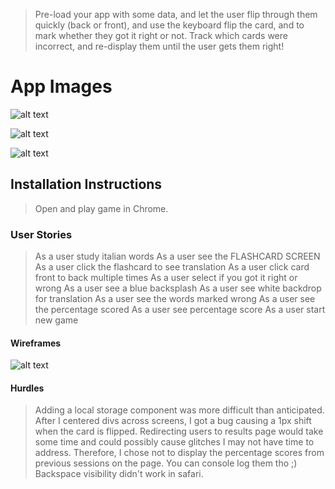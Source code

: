 >Pre-load your app with some data, and let the user flip through them quickly (back or front), and use the keyboard flip the card, and to mark whether they got it right or not. Track which cards were incorrect, and re-display them until the user gets them right!

# App Images 
![alt text](/Users/maria/seir/projects/Italian-Flashcards/images/frontside.png)

![alt text](/Users/maria/seir/projects/Italian-Flashcards/images/backside.png)

![alt text](/Users/maria/seir/projects/Italian-Flashcards/images/results.png)

## Installation Instructions
> Open and play game in Chrome.

### User Stories
>As a user study italian words
>As a user see the FLASHCARD SCREEN
>As a user click the flashcard to see translation
>As a user click card front to back multiple times
>As a user select if you got it right or wrong
>As a user see a blue backsplash
>As a user see white backdrop for translation
>As a user see the words marked wrong
>As a user see the percentage scored 
>As a user see percentage score
>As a user start new game

#### Wireframes
![alt text](/Users/maria/seir/projects/Italian-Flashcards/images/wireframe.png)

#### Hurdles
>Adding a local storage component was more difficult than anticipated. 
>After I centered divs across screens, I got a bug causing a 1px shift when the card is flipped.
>Redirecting users to results page would take some time and could possibly cause glitches I may not have time to address. Therefore, I chose not to display the percentage scores from previous sessions on the page. You can console log them tho ;)
>Backspace visibility didn't work in safari. 
